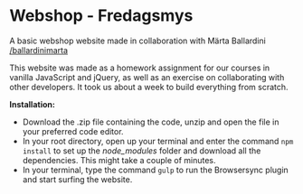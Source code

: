 # Webshop - Fredagsmys #

A basic webshop website made in collaboration with Märta Ballardini [/ballardinimarta](https://github.com/ballardinimarta)

This website was made as a homework assignment for our courses in vanilla JavaScript and jQuery, as well as an exercise on collaborating with other developers. It took us about a week to build everything from scratch.

**Installation:**
 - Download the .zip file containing the code, unzip and open the file
   in your preferred code editor.
 - In your root directory, open up your terminal and enter the command `npm install` to set up the *node_modules* folder and download all the dependencies. This might take a couple of minutes.
 - In your terminal, type the command `gulp` to run the Browsersync plugin and start surfing the website.